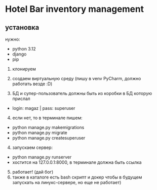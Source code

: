 
# Hotel Bar inventory management

## установка

нужно:

- python 3.12
- django
- pip


1. клонируем

  
2. создаем виртуальную среду (пишу в venv PyCharm, должно работать везде :D)


3. БД и супер-пользователь должны быть из коробки в БД которую прислал
- login: magaz | pass: superuser
4. если нет, то в терминале пишем:
- python manage.py makemigrations
- python manage.py migrate
- python manage.py createsuperuser


4. запускаем сервер:
- python manage.py runserver
- хостится на 127.0.0.1:8000, в терминале должна быть ссылка


5. работает! (дай бог)
6. также в каталоге есть bash скрипт и докер чтобы в будущем запускать на линукс-сервере, но еще не работает)
